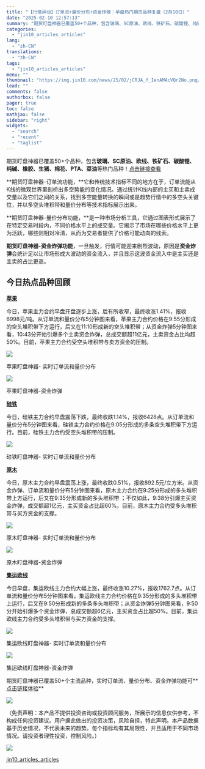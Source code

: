 ```yaml
---
title: "【行情异动】订单流+量价分布+资金炸弹：早盘热门期货品种复盘（2月10日）"
date: "2025-02-10 12:57:13"
summary: "期货盯盘神器已覆盖50+个品种，包含玻璃、SC原油、欧线、铁矿石、碳酸锂、纯碱、橡胶、生猪、棉花、P..."
categories:
  - "jin10_articles_articles"
lang:
  - "zh-CN"
translations:
  - "zh-CN"
tags:
  - "jin10_articles_articles"
menu: ""
thumbnail: "https://img.jin10.com/news/25/02/jCRJA_f_IenAMAcVQr2No.png/lite"
lead: ""
comments: false
authorbox: false
pager: true
toc: false
mathjax: false
sidebar: "right"
widgets:
  - "search"
  - "recent"
  - "taglist"
---
```


期货盯盘神器已覆盖50+个品种，包含**玻璃、SC原油、欧线、铁矿石、碳酸锂、纯碱、橡胶、生猪、棉花、PTA、菜油**等热门品种！[点击链接查看](https://qihuo.jin10.com/vip/watch/index.html#/intro)

**期货盯盘神器-订单流功能，**它和传统技术指标不同的地方在于，订单流能从K线的微观世界里剖析出多空势能的变化情况。通过统计K线内部的主买和主卖成交量以及它们之间的关系，找到多空能量转换的瞬间或是趋势行情中的多空头关键位，并以多空头堆积带和量价分布等技术指标展示出来。

**期货盯盘神器-量价分布功能，**是一种市场分析工具，它通过图表形式展示了在特定交易时段内，不同价格水平上的成交量。它揭示了市场在哪些价格水平上更为活跃，哪些则相对冷清，从而为交易者提供了价格可能动向的线索。

**期货盯盘神器-资金炸弹功能**，一旦触发，行情可能迎来剧烈波动，原因是**资金炸弹**会统计足以让市场形成大波动的资金流入，并且显示这波资金流入中是主买还是主卖的占比更高。

今日热点品种回顾
--------

[**苹果**](https://qihuo.jin10.com/vip/watch/index.html?v=1109&group_id=qh_ap_monitor#/desktop)

今日，苹果主力合约早盘开盘逐步上涨，后有所收窄，最终收涨1.41%，报收6998元/吨。从订单流和量价分布5分钟图来看，苹果主力合约价格在9:55分形成的空头堆积带下方运行，后又在11:10形成新的空头堆积带；从资金炸弹5分钟图来看，10:43分开始引爆多个主卖资金炸弹，总成交额超11亿元，主卖资金占比均超50%。目前，苹果主力合约受空头堆积带与卖方资金的压制。

![](https://img.jin10.com/news/25/02/ogv9DbTeNab4h1BiS4CF1.png)

苹果盯盘神器- 实时订单流和量价分布



![](https://img.jin10.com/news/25/02/01PkYGZ52IMQl5xE2tPtg.png)

苹果盯盘神器-资金炸弹


[**硅铁**](https://qihuo.jin10.com/vip/watch/index.html?v=1109&group_id=qh_sf_monitor#/desktop)

今日，硅铁主力合约早盘震荡下跌，最终收跌1.14%，报收6428点。从订单流和量价分布5分钟图来看，硅铁主力合约价格在9:05分形成的多条空头堆积带下方运行。目前，硅铁主力合约受空头堆积带的压制。

![](https://img.jin10.com/news/25/02/Uo0scgS_Ttlo_jvAoKNsw.png)

硅铁盯盘神器- 实时订单流和量价分布


[**原木**](https://qihuo.jin10.com/vip/watch/index.html?v=1109&group_id=qh_lg_monitor#/desktop)

今日，原木主力合约早盘震荡上涨，最终收跌0.51%，报收892.5元/立方米。从资金炸弹、订单流和量价分布5分钟图来看，原木主力合约在9:25分形成的多头堆积带上方运行，后又在9:35分形成新的多头堆积带 ；不仅如此，9:38分引爆主买资金炸弹，成交额超1亿元，主买资金占比超60%。目前，原木主力合约受多头堆积带与买方资金的支撑。

![](https://img.jin10.com/news/25/02/kMoNAak_xMQKhpCH13Ogx.png)

原木盯盘神器- 实时订单流和量价分布



![](https://img.jin10.com/news/25/02/_1S6ovwtWZytHMa9IisAR.png)

原木盯盘神器-资金炸弹


**[集运欧线](https://qihuo.jin10.com/vip/watch/index.html?v=1109&group_id=qh_ec_monitor#/desktop)**

今日早盘，集运欧线主力合约大幅上涨，最终收涨10.27%，报收1762.7点。从订单流和量价分布5分钟图来看，集运欧线主力合约价格在9:35分形成的多头堆积带上运行，后又在9:50分形成新的多条多头堆积带；从资金炸弹5分钟图来看，9:50分开始引爆多个资金炸弹，总成交额超6亿元，主买资金占比超50%。目前，集运欧线主力合约受多头堆积带与买方资金的支撑。

![](https://img.jin10.com/news/25/02/poyztwEs7s1s1xirmDnua.png)

集运欧线盯盘神器- 实时订单流和量价分布



![](https://img.jin10.com/news/25/02/63lZOE_Ytf2fSnYBRdVWr.png)

集运欧线盯盘神器-资金炸弹


期货盯盘神器已覆盖50+个主流品种，实时订单流、量价分布、资金炸弹功能可**[点击链接体验](https://qihuo.jin10.com/vip/watch/index.html?group_id=qh_cu_monitor&from=jin10web&t=1717408598919#/intro)**

![](https://img.jin10.com/news/24/12/gySk-12elmFOuB6Nc8bqT.png)




（免责声明：本产品不提供投资咨询或投资顾问服务，所展示的信息仅供参考，不构成任何投资建议。用户据此做出的投资决策，风险自担，特此声明。本产品数据基于历史情况，不代表未来的趋势。每个指标均有其局限性，并且适用于不同市场情况。请投资者理性投资，控制风险。）

[![](https://cdn-news.jin10.com/91d4ef4c-7a4b-48be-a8cb-1deee592fb6a.png)](https://work.weixin.qq.com/ca/cawcde09b7dcd64428 "打开")

[jin10_articles_articles](https://xnews.jin10.com/details/162320)
